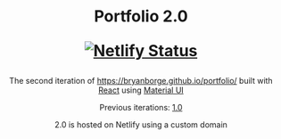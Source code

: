 <h1 align="center">
  Portfolio 2.0

  [![Netlify Status](https://api.netlify.com/api/v1/badges/8587de8a-734a-486a-8ac8-6efbb9c8f35e/deploy-status)](https://app.netlify.com/sites/bryanborg/deploys)
  
</h1>


<p align="center">
  The second iteration of <a href="https://bryanborge.github.io/portfolio/" target="_blank">https://bryanborge.github.io/portfolio/</a> built with <a href="https://www.reactjs.org/" target="_blank">React</a> using <a href="https://mui.com/" target="_blank">Material UI</a>
</p>
<p align="center">
  Previous iterations:
  <a href="https://github.com/BryanBorge/portfolio" target="_blank">1.0</a>
</p>
<p align="center">
 2.0 is hosted on Netlify using a custom domain 
</p>



